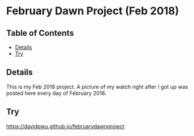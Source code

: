 # February Dawn Project (Feb 2018)

## Table of Contents

* [Details](#details)
* [Try](#try)

## Details

This is my Feb 2018 project. A picture of my watch right after I got up was posted here every day of February 2018.

## Try

<a href="https://davidpwu.github.io/februarydawnproject">https://davidpwu.github.io/februarydawnproject</a>